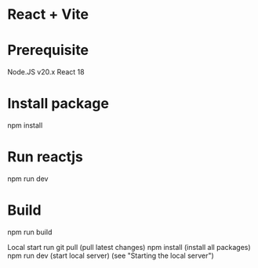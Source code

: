 # React + Vite

# Prerequisite
Node.JS v20.x
React 18

# Install package
npm install

# Run reactjs
npm run dev

# Build
npm run build

Local start
run git pull (pull latest changes)
npm install (install all packages)
npm run dev (start local server) (see "Starting the local server")